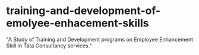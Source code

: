 # training-and-development-of-emolyee-enhacement-skills
"A Study of Training and Development programs on Employee Enhancement Skill in Tata Consultancy services."
